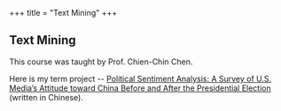 +++
title = "Text Mining"
+++

## Text Mining

This course was taught by Prof. Chien-Chin Chen. 

Here is my term project -- [Political Sentiment Analysis: 
A Survey of U.S. Media’s Attitude toward China Before and After the Presidential Election](/pdf/textmining.pdf)
(written in Chinese).


